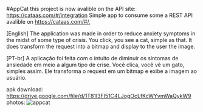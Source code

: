 #AppCat
this project is now avalible on the API site: https://cataas.com/#/integration
Simple app to consume some a REST API avalible on https://cataas.com/#/, 

[English]
  The application was made in order to reduce anxiety symptoms in the midst of some type of crisis. 
  You click, you see a cat, simple as that.
  It does transform the request into a bitmap and display to the user the image.


[PT-br] 
  A aplicação foi feita com o intuito de diminuir os sintomas de ansiedade em meio a algum tipo de crise. 
  Você clica, você vê um gato, simples assim.
  Ele transforma o request em um bitmap e exibe a imagem ao usuário.

apk download:
  https://drive.google.com/file/d/1T81l3FI51C4LJogOcLfKcWYvmWaQykW9
photos:
![appcat](https://user-images.githubusercontent.com/77680596/160214004-462e975b-c3eb-4f80-9ee3-d7c4bba76ebd.png)
